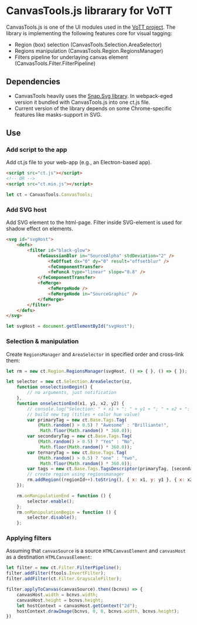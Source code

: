 # CanvasTools.js librarary for VoTT

CanvasTools.js is one of the UI modules used in the [VoTT project](https://github.com/Microsoft/VoTT/). The library is implementing the following features core for visual tagging:

* Region (box) selection (CanvasTools.Selection.AreaSelector)
* Regions manipulation (CanvasTools.Region.RegionsManager)
* Filters pipeline for underlaying canvas element (CanvasTools.Filter.FilterPipeline)

## Dependencies

* CanvasTools heavily uses the [Snap.Svg library](https://github.com/adobe-webplatform/Snap.svg). In webpack-eged version it bundled with CanvasTools.js into one ct.js file.
* Current version of the library depends on some Chrome-specific features like masks-support in SVG.

## Use

### Add script to the app

Add ct.js file to your web-app (e.g., an Electron-based app).

```html
<script src="ct.js"></script>
<!-- OR -->
<script src="ct.min.js"></script>

```

```js
let ct = CanvasTools.CanvasTools;
```

### Add SVG host

Add SVG element to the html-page. Filter inside SVG-element is used for shadow effect on elements.

```html
<svg id="svgHost">
    <defs>
        <filter id="black-glow">
            <feGaussianBlur in="SourceAlpha" stdDeviation="2" />
                <feOffset dx="0" dy="0" result="offsetblur" />
                <feComponentTransfer>
                <feFuncA type="linear" slope="0.8" />
            </feComponentTransfer>
            <feMerge>
                <feMergeNode />
                <feMergeNode in="SourceGraphic" />
            </feMerge>
        </filter>
    </defs>
</svg>
```

```js
let svgHost = document.getElementById("svgHost");
```

### Selection & manipulation

Create `RegionsManager` and `AreaSelector` in specified order and cross-link them:

```js
let rm = new ct.Region.RegionsManager(svgHost, () => { }, () => { });

let selector = new ct.Selection.AreaSelector(sz,
    function onselectionBegin() {
        // no arguments, just notification
    },
    function onselectionEnd(x1, y1, x2, y2) {
        // console.log("Selection: " + x1 + ": " + y1 + "; " + x2 + ": " + y2);
        // build new tag (titles + color hue value)
        var primaryTag = new ct.Base.Tags.Tag(
            (Math.random() > 0.5) ? "Awesome" : "Brilliante!",
             Math.floor(Math.random() * 360.0));
        var secondaryTag = new ct.Base.Tags.Tag(
            (Math.random() > 0.5) ? "Yes" : "No",
             Math.floor(Math.random() * 360.0));
        var ternaryTag = new ct.Base.Tags.Tag(
            (Math.random() > 0.5) ? "one" : "two",
             Math.floor(Math.random() * 360.0));
        var tags = new ct.Base.Tags.TagsDescriptor(primaryTag, [secondaryTag, ternaryTag]);
        // create region using regionsmanager
        rm.addRegion((regionId++).toString(), { x: x1, y: y1 }, { x: x2, y: y2 }, tags);
    });

    rm.onManipulationEnd = function () {
        selector.enable();
    };
    rm.onManipulationBegin = function () {
        selector.disable();
    };
```

### Applying filters

Assuming that `canvasSource` is a source `HTMLCanvasElement` and `canvasHost` as a destination `HTMLCanvasElement`:

```js
let filter = new ct.Filter.FilterPipeline();
filter.addFilter(ftools.InvertFilter);
filter.addFilter(ct.Filter.GrayscaleFilter);

filter.applyToCanvas(canvasSource).then((bcnvs) => {
    canvasHost.width = bcnvs.width;
    canvasHost.height = bcnvs.height;
    let hostContext = canvasHost.getContext("2d");
    hostContext.drawImage(bcnvs, 0, 0, bcnvs.width, bcnvs.height);
})
```
